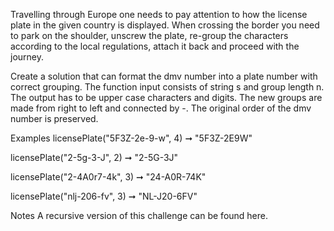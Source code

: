 Travelling through Europe one needs to pay attention to how the license plate in the given country is displayed. When crossing the border you need to park on the shoulder, unscrew the plate, re-group the characters according to the local regulations, attach it back and proceed with the journey.

Create a solution that can format the dmv number into a plate number with correct grouping. The function input consists of string s and group length n. The output has to be upper case characters and digits. The new groups are made from right to left and connected by -. The original order of the dmv number is preserved.

Examples
licensePlate("5F3Z-2e-9-w", 4) ➞ "5F3Z-2E9W"

licensePlate("2-5g-3-J", 2) ➞ "2-5G-3J"

licensePlate("2-4A0r7-4k", 3) ➞ "24-A0R-74K"

licensePlate("nlj-206-fv", 3) ➞ "NL-J20-6FV"

Notes
A recursive version of this challenge can be found here.